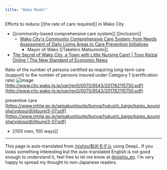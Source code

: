 ```yaml
---
title: "Wako Model"
---
```


Efforts to reduce [[the rate of care required]] in Wako City
- [[community-based comprehensive care system]] [[inclusion]]
    - [Wako City's Community Comprehensive Care System: from Needs Assessment of Daily Living Areas to Care Prevention Initiatives](http://www.mlit.go.jp/common/001152652.pdf)
        - Mayor of Wako [[Takehiro Matsumoto]].
- [The Secret of Wako City, a Town with Little Nursing Care! | Toyo Keizai Online | The New Standard of Economic News](https://toyokeizai.net/articles/-/31613)

Ratio of the number of persons certified as requiring long-term care (support) to the number of persons insured under Category 1 (certification rate)
![image](https://gyazo.com/f6e9ceae794b64ca51f6191bd215ccb9/thumb/1000)
[http://www.city.wako.lg.jp/var/rev0/0075/9543/201782115750.pdf](http://www.city.wako.lg.jp/var/rev0/0075/9543/201782115750.pdf)

preventive care
[https://www.mhlw.go.jp/seisakunitsuite/bunya/hukushi_kaigo/kaigo_koureisha/yobou/dl/jitsurei3-07.pdf](https://www.mhlw.go.jp/seisakunitsuite/bunya/hukushi_kaigo/kaigo_koureisha/yobou/dl/jitsurei3-07.pdf)



- [[100 men, 100 ways]]

---
This page is auto-translated from [/nishio/和光モデル](https://scrapbox.io/nishio/和光モデル) using DeepL. If you looks something interesting but the auto-translated English is not good enough to understand it, feel free to let me know at [@nishio_en](https://twitter.com/nishio_en). I'm very happy to spread my thought to non-Japanese readers.
